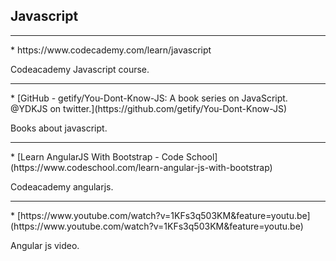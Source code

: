 Javascript
---
<hr>
* https://www.codecademy.com/learn/javascript

Codeacademy Javascript course.
<hr>
* [GitHub - getify/You-Dont-Know-JS: A book series on JavaScript. @YDKJS on twitter.](https://github.com/getify/You-Dont-Know-JS)

Books about javascript.
<hr>
* [Learn AngularJS With Bootstrap - Code School](https://www.codeschool.com/learn-angular-js-with-bootstrap)

Codeacademy angularjs.
<hr>
* [https://www.youtube.com/watch?v=1KFs3q503KM&feature=youtu.be](https://www.youtube.com/watch?v=1KFs3q503KM&feature=youtu.be)

Angular js video.
